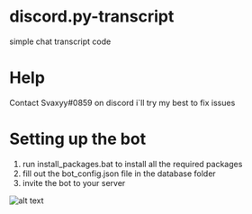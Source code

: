 # discord.py-transcript
simple chat transcript code

# Help

Contact Svaxyy#0859 on discord i`ll try my best to fix issues

# Setting up the bot

1. run install_packages.bat to install all the required packages
2. fill out the bot_config.json file in the database folder
3. invite the bot to your server

![alt text](https://cdn.discordapp.com/attachments/863516880571596801/865706746264551434/unknown.png)
